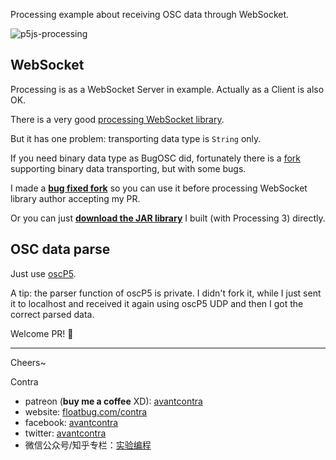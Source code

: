 Processing example about receiving OSC data through WebSocket.

![p5js-processing](http://float.intplusplus.cn/p5js-processing.gif)

## WebSocket

Processing is as a WebSocket Server in example. Actually as a Client is also OK.

There is a very good [processing WebSocket library](https://github.com/alexandrainst/processing_websockets).

But it has one problem: transporting data type is `String` only.

If you need binary data type as BugOSC did, 
fortunately there is a [fork](https://github.com/micuat/processing_websockets) supporting binary data transporting, but with some bugs.

I made a [**bug fixed fork**](https://github.com/avantcontra/processing_websockets) so you can use it before processing WebSocket library author accepting my PR.

Or you can just [**download the JAR library**](https://github.com/avantcontra/processing_websockets/blob/master/webSockets.zip) I built (with Processing 3) directly.




## OSC data parse
Just use [oscP5](http://www.sojamo.de/libraries/oscp5/).

A tip: 
the parser function of oscP5 is private. I didn't fork it, while I just sent it to localhost and received it again using oscP5 UDP and then I got the correct parsed data.


Welcome PR! 👏

-----

Cheers~

Contra

- patreon (**buy me a coffee** XD): [avantcontra](https://www.patreon.com/avantcontra)
- website: [floatbug.com/contra](https://www.floatbug.com/contra)
- facebook: [avantcontra](https://facebook.com/avantcontra)
- twitter: [avantcontra](https://twitter.com/avantcontra)
- 微信公众号/知乎专栏：[实验编程](https://zhuanlan.zhihu.com/floatlab)
